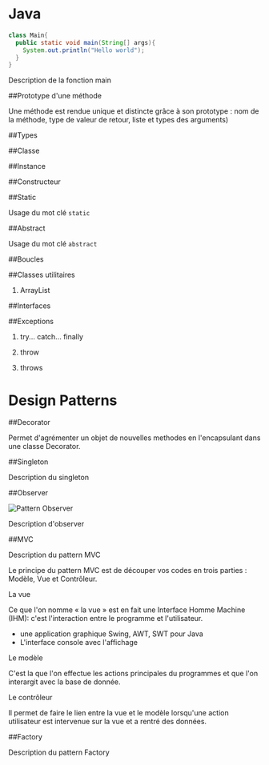 

# Java

```java
class Main{
  public static void main(String[] args){
    System.out.println("Hello world");
  }
}
```

Description de la fonction main

##Prototype d'une méthode

Une méthode est rendue unique et distincte grâce à son prototype : nom de la méthode, type de valeur de retour, liste et types des arguments)

##Types

##Classe

##Instance

##Constructeur

##Static

Usage du mot clé `static`

##Abstract

Usage du mot clé `abstract`

##Boucles

##Classes utilitaires

1.    ArrayList



##Interfaces

##Exceptions
1.  try... catch... finally

2. throw

3. throws

# Design Patterns

##Decorator

Permet d'agrémenter un objet de nouvelles methodes en l'encapsulant dans une classe Decorator.

##Singleton

Description du singleton

##Observer

![Pattern Observer](https://raw.githubusercontent.com/clm-a/java-notes/master/observer.png "Pattern Observer")

Description d'observer

##MVC

Description du pattern MVC

Le principe du pattern MVC est de découper vos codes en trois parties : Modèle, Vue et Contrôleur.

La vue

Ce que l'on nomme « la vue » est en fait une Interface Homme Machine (IHM): c'est l'interaction entre le programme et l'utilisateur.

- une application graphique Swing, AWT, SWT pour Java
- L'interface console avec l'affichage

Le modèle

C'est la que l'on effectue les actions principales du programmes et que l'on interargit avec la base de donnée.

Le contrôleur

Il permet de faire le lien entre la vue et le modèle lorsqu'une action utilisateur est intervenue sur la vue et a rentré des données.

##Factory

Description du pattern Factory
